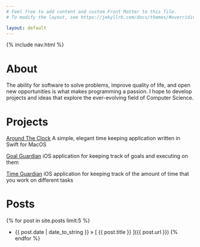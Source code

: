 ```yaml
---
# Feel free to add content and custom Front Matter to this file.
# To modify the layout, see https://jekyllrb.com/docs/themes/#overriding-theme-defaults

layout: default
---
```

{% include nav.html %}

# About
The ability for software to solve problems, improve quality of life, and open new opportunities is what makes programming a passion. I hope to develop projects and ideas that explore the ever-evolving field of Computer Science.

# Projects
[Around The Clock](/aroundtheclock) A simple, elegant time keeping application written in Swift for MacOS

[Goal Guardian](https://github.com/RyanAngelo/goalguardian) iOS application for keeping track of goals and executing on them

[Time Guardian](https://github.com/RyanAngelo/timeguardian) iOS application for keeping track of the amount of time that you work on different tasks

# Posts
{% for post in site.posts limit:5 %}
  * {{ post.date | date_to_string }} &raquo; [ {{ post.title }} ]({{ post.url }})
{% endfor %}